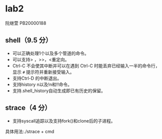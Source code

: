 # lab2

阮继萱 PB20000188

## shell（9.5 分）

* 可以正确处理1个以及多个管道的命令。
* 可以支持> ，>>，<重定向。
* Ctrl-C 不会使其中断并可以在遇到 Ctrl-C 时能丢弃已经输入一半的命令行，显示 `#` 提示符并重新接受输入。
* 支持Ctrl-D 的中断退出。
* 支持history n以及!n和!!命令。
* 支持.shell_history自动生成即已有历史的保留。

## strace（4 分）

* 支持syscall追踪以及支持fork()和clone后的子进程。

具体用法:./strace + cmd